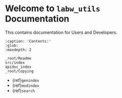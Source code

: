 # Welcome to `labw_utils` Documentation

This contains documentation for Users and Developers.

```{toctree}
:caption: 'Contents:'
:glob:
:maxdepth: 2

_root/Readme
src/index
apidoc_index
_root/Copying
```

- {ref}`genindex`
- {ref}`modindex`
- {ref}`search`
